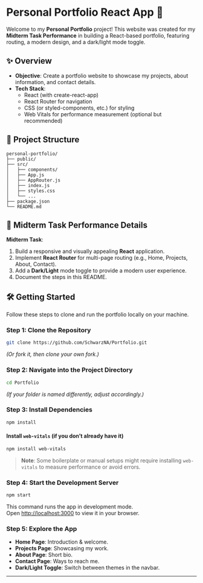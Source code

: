 # Personal Portfolio React App 🚀

Welcome to my **Personal Portfolio** project! This website was created for my **Midterm Task Performance** in building a React-based portfolio, featuring routing, a modern design, and a dark/light mode toggle. 

## ✨ Overview

- **Objective**: Create a portfolio website to showcase my projects, about information, and contact details.
- **Tech Stack**: 
  - React (with create-react-app)
  - React Router for navigation
  - CSS (or styled-components, etc.) for styling
  - Web Vitals for performance measurement (optional but recommended)

## 📂 Project Structure

```
personal-portfolio/
├── public/
├── src/
│   ├── components/
│   ├── App.js
│   ├── AppRouter.js
│   ├── index.js
│   ├── styles.css
│   └── ...
├── package.json
└── README.md
```

## 📜 Midterm Task Performance Details

**Midterm Task**:  
1. Build a responsive and visually appealing **React** application.  
2. Implement **React Router** for multi-page routing (e.g., Home, Projects, About, Contact).  
3. Add a **Dark/Light** mode toggle to provide a modern user experience.  
4. Document the steps in this README.

## 🛠️ Getting Started

Follow these steps to clone and run the portfolio locally on your machine.

### Step 1: Clone the Repository

```bash
git clone https://github.com/SchwarzNA/Portfolio.git
```

*(Or fork it, then clone your own fork.)*

### Step 2: Navigate into the Project Directory

```bash
cd Portfolio
```

*(If your folder is named differently, adjust accordingly.)*

### Step 3: Install Dependencies

```bash
npm install
```

#### Install `web-vitals` (if you don’t already have it)

```bash
npm install web-vitals
```

> **Note**: Some boilerplate or manual setups might require installing `web-vitals` to measure performance or avoid errors.

### Step 4: Start the Development Server

```bash
npm start
```

This command runs the app in development mode.  
Open [http://localhost:3000](http://localhost:3000) to view it in your browser.

### Step 5: Explore the App

- **Home Page**: Introduction & welcome.  
- **Projects Page**: Showcasing my work.  
- **About Page**: Short bio.  
- **Contact Page**: Ways to reach me.  
- **Dark/Light Toggle**: Switch between themes in the navbar.  

---
